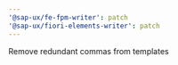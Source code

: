```yaml
---
'@sap-ux/fe-fpm-writer': patch
'@sap-ux/fiori-elements-writer': patch
---
```


Remove redundant commas from templates
